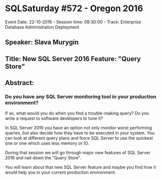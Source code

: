 # SQLSaturday #572 - Oregon 2016
Event Date: 22-10-2016 - Session time: 08:30:00 - Track: Enterprise Database Administration  Deployment
## Speaker: Slava Murygin
## Title: New SQL Server 2016 Feature: "Query Store"
## Abstract:
### Do you have  any SQL Server monitoring tool in your production environment?
If so, what would you do when you find a trouble-making query?
Do you write a request to software developers to tune it?

In SQL Server 2016 you have an option not only monitor worst performing queries, but also decide how they have to be executed in your system. You can look at different query plans and force SQL Server to use the quickest one or one which uses less memory or IO.

During that session we will go through major new features of SQL Server 2016 and nail down the "Query Store".

You will learn about that new SQL Server feature and maybe you find how it would  help you in your current production environment.

